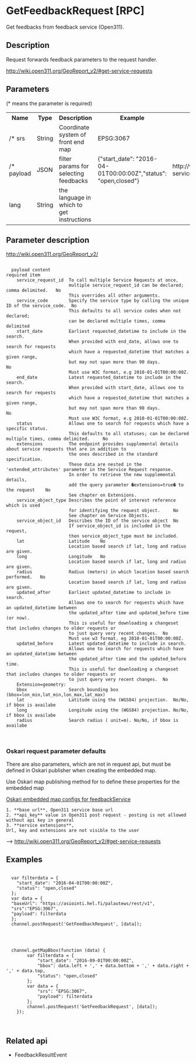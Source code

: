 # GetFeedbackRequest [RPC]

Get feedbacks from feedback service (Open311).

## Description

Request forwards feedback parameters to the request handler.

http://wiki.open311.org/GeoReport_v2/#get-service-requests

## Parameters

(* means the parameter is required)

<table class="table">
<tr>
  <th> Name</th><th> Type</th><th> Description</th><th> Example</th><th> Details</th>
</tr>
<tr>
  <td>/* srs </td><td> String </td><td> Coordinate system of front end map</td><td>EPSG:3067 </td><td> </td>
</tr>
<tr>
  <td>/* payload </td><td> JSON </td><td> filter params for selecting feedbacks </td><td>{"start_date": "2016-04-01T00:00:00Z","status": "open,closed"} </td><td>http://wiki.open311.org/GeoReport_v2/#get-service-requests </td>
</tr>


<tr>
  <td> lang </td><td> String </td><td> the language in which to get instructions </td><td> </td><td> </td>
</tr>
</table>


## Parameter description

http://wiki.open311.org/GeoReport_v2/

<pre class="event-code-block">
<code>
  payload content                                                              required item
    service_request_id 	To call multiple Service Requests at once,
                        multiple service_request_id can be declared; comma delimited. 	No
                        This overrides all other arguments.
    service_code 	    Specify the service type by calling the unique ID of the service_code. 	No
                        This defaults to all service codes when not declared;
                        can be declared multiple times, comma delimited
    start_date 	        Earliest requested_datetime to include in the search.
                        When provided with end_date, allows one to search for requests
                        which have a requested_datetime that matches a given range,
                        but may not span more than 90 days. 	                      No
                        Must use W3C format, e.g 2010-01-01T00:00:00Z.
    end_date 	        Latest requested_datetime to include in the search.
                        When provided with start_date, allows one to search for requests
                        which have a requested_datetime that matches a given range,
                        but may not span more than 90 days. 	                      No
                        Must use W3C format, e.g 2010-01-01T00:00:00Z.
    status 	            Allows one to search for requests which have a specific status.
                        This defaults to all statuses; can be declared multiple times, comma delimited. 	No
    extensions          The endpoint provides supplemental details about service requests that are in addition to
                        the ones described in the standard specification.
                        These data are nested in the 'extended_attributes' parameter in the Service Request response.
                        In order to retrieve the new supplemental details,
                        add the query parameter �extensions=true� to the request 	No
                        See chapter on Extensions.
    service_object_type	Describes the point of interest reference which is used
                        for identifying the request object. 	No
                        See chapter on Service Objects.
    service_object_id	Describes the ID of the service object 	No
                        If service_object_id is included in the request,
                        then service_object_type must be included.
    lat             	Latitude 	No
                        Location based search if lat, long and radius are given.
    long            	Longitude 	No
                        Location based search if lat, long and radius are given.
    radius           	Radius (meters) in which location based search performed. 	No
                        Location based search if lat, long and radius are given.
    updated_after       Earliest updated_datetime to include in search.
                        Allows one to search for requests which have an updated_datetime between
                        the updated_after time and updated_before time (or now).
                        This is useful for downloading a changeset that includes changes to older requests or
                        to just query very recent changes. 	No
                        Must use w3 format, eg 2010-01-01T00:00:00Z.
    updated_before      Latest updated_datetime to include in search.
                        Allows one to search for requests which have an updated_datetime between
                        the updated_after time and the updated_before time.
                        This is useful for downloading a changeset that includes changes to older requests or
                        to just query very recent changes. 	No
    Extension=geometry:
    bbox                Search bounding box (bbox=lon_min,lat_min,lon_max,lat_max)
    lat 	            Latitude using the (WGS84) projection. 	No/No, if bbox is availabe
    long 	            Longitude using the (WGS84) projection. No/No, if bbox is availabe
    radius 	            Search radius ( unit=m). No/No, if bbox is availabe
     
</code>
</pre>


### Oskari request parameter defaults
There are also parameters, which are not in request api, but must be defined in Oskari publisher when creating the embedded map.

Use Oskari map publishing method for to define these properties for the embedded map

<u>Oskari embedded map configs for feedbackService</u>

    1. **base url**, Open311 service base url
    2. **api_key** value in Open311 post request - posting is not allowed without api key in general
    3. **service extensions**,
    Url, key and extensions are not visible to the user

 --> http://wiki.open311.org/GeoReport_v2/#get-service-requests



## Examples

<pre class="event-code-block">
<code>
  var filterdata = {
    "start_date": "2016-04-01T00:00:00Z",
    "status": "open,closed"
  };
  var data = {
  "baseUrl": "https://asiointi.hel.fi/palautews/rest/v1",
  "srs":"EPSG:3067",
  "payload": filterdata
  };
  channel.postRequest('GetFeedbackRequest', [data]);

</code>
</pre>

<pre class="event-code-block">
<code>
  channel.getMapBbox(function (data) {
        var filterdata = {
            "start_date": "2016-09-01T00:00:00Z",
            "bbox": data.left + ',' + data.bottom + ',' + data.right + ',' + data.top,
            "status": "open,closed"
        };
        var data = {
            "srs": "EPSG:3067",
            "payload": filterdata
        };
        channel.postRequest('GetFeedbackRequest', [data]);
    });

</code>
</pre>

## Related api

- FeedbackResultEvent